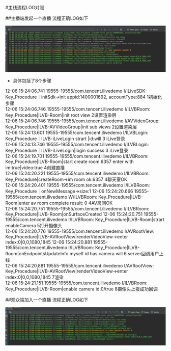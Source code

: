 #主线流程LOG对照

##主播端发起一个直播  流程正确LOG如下

![](../../raw/rightProcess.png)

- 具体包括了8个步骤    



>
12-06 15:24:06.741 19555-19555/com.tencent.ilivedemo I/ILiveSDK: Key_Procedure｜initSdk->init appid:1400001692, accountType:884 1初始化步骤     
12-06 15:24:06.746 19555-19555/com.tencent.ilivedemo I/ILVBRoom: Key_Procedure|ILVB-Room|init root view  2设置渲染层       
12-06 15:24:06.746 19555-19555/com.tencent.ilivedemo I/AVVideoGroup: Key_Procedure|ILVB-AVVideoGroup|init sub views  2设置渲染层     
12-06 15:24:13.601 19555-19555/com.tencent.ilivedemo I/ILVBLogin: Key_Procedure｜ILVB-iLiveLogin strart |id:will 3 iLive登录   
12-06 15:24:13.746 19555-19555/com.tencent.ilivedemo I/ILVBLogin: Key_Procedure｜ILVB-iLiveLogin|login success 3 iLive登录   
12-06 15:24:19.701 19555-19555/com.tencent.ilivedemo I/ILVBRoom: Key_Procedure|ILVB-Room|start create room:6357 enter with im:true|video:true  4创建直播       
12-06 15:24:20.221 19555-19555/com.tencent.ilivedemo I/ILVBRoom: Key_Procedure|createRoom->im room ok:6357 4聊天室OK       
12-06 15:24:20.401 19555-19555/com.tencent.ilivedemo I/ILVBRoom: Key_Procedure｜onNewMessage->size:1
12-06 15:24:20.666 19555-19555/com.tencent.ilivedemo W/ILVBRoom: Key_Procedure|ILVB-Room|enter av room complete result: 0      4AV房间OK   
12-06 15:24:20.751 19555-19555/com.tencent.ilivedemo I/ILVBRoom: Key_Procedure|ILVB-Room|onSurfaceCreated
12-06 15:24:20.751 19555-19555/com.tencent.ilivedemo I/ILVBRoom: Key_Procedure|ILVB-Room|strart enableCamera 5打开摄像头   
12-06 15:24:20.776 19555-19555/com.tencent.ilivedemo I/AVRootView: Key_Procedure|ILVB-AVRootView|renderVideoView->enter index:0|0,0,1080,1845
12-06 15:24:20.881 19555-19555/com.tencent.ilivedemo I/ILVBRoom: Key_Procedure|ILVB-Room|onEndpointsUpdateInfo myself id has camera will     6 server回调用户上线     
12-06 15:24:20.881 19555-19555/com.tencent.ilivedemo I/AVRootView: Key_Procedure|ILVB-AVRootView|renderVideoView->enter index:0|0,0,1080,1845 7渲染      
12-06 15:24:21.151 19555-19555/com.tencent.ilivedemo I/ILVBRoom: Key_Procedure|ILVB-Room|enable camera id:0/true 8摄像头上报成功回调




##观众端加入一个直播  流程正确LOG如下

![](../../raw/joinRoomProcess.png)
